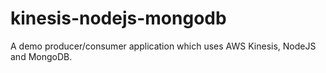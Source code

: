 # kinesis-nodejs-mongodb
A demo producer/consumer application which uses AWS Kinesis, NodeJS and MongoDB.
